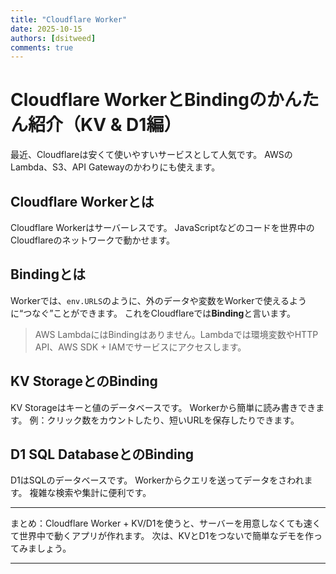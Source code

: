 ```yaml
---
title: "Cloudflare Worker"
date: 2025-10-15
authors: [dsitweed]
comments: true
---
```



# Cloudflare WorkerとBindingのかんたん紹介（KV & D1編）

最近、Cloudflareは安くて使いやすいサービスとして人気です。
AWSのLambda、S3、API Gatewayのかわりにも使えます。

## Cloudflare Workerとは

Cloudflare Workerはサーバーレスです。
JavaScriptなどのコードを世界中のCloudflareのネットワークで動かせます。

## Bindingとは

Workerでは、`env.URLS`のように、外のデータや変数をWorkerで使えるように“つなぐ”ことができます。
これをCloudflareでは**Binding**と言います。

> AWS LambdaにはBindingはありません。Lambdaでは環境変数やHTTP API、AWS SDK + IAMでサービスにアクセスします。

## KV StorageとのBinding

KV Storageはキーと値のデータベースです。
Workerから簡単に読み書きできます。
例：クリック数をカウントしたり、短いURLを保存したりできます。

## D1 SQL DatabaseとのBinding

D1はSQLのデータベースです。
Workerからクエリを送ってデータをさわれます。
複雑な検索や集計に便利です。

---

まとめ：Cloudflare Worker + KV/D1を使うと、サーバーを用意しなくても速くて世界中で動くアプリが作れます。
次は、KVとD1をつないで簡単なデモを作ってみましょう。

---

